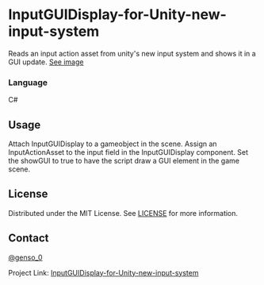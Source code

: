 # InputGUIDisplay-for-Unity-new-input-system
Reads an input action asset from unity's new input system and shows it in a GUI update.
[See image](https://github.com/Genso-0/InputGUIDisplay-for-Unity-new-input-system/blob/master/image.png)
### Language
C#

## Usage
 Attach InputGUIDisplay to a gameobject in the scene.
 Assign an InputActionAsset to the input field in the InputGUIDisplay component. 
 Set the showGUI to true to have the script draw a GUI element in the game scene. 
 
<!-- LICENSE -->
## License

Distributed under the MIT License. See [LICENSE](https://github.com/Genso-0/InputGUIDisplay-for-Unity-new-input-system/blob/master/LICENSE) for more information.

<!-- CONTACT -->
## Contact

[@genso_0](https://twitter.com/genso_0)

Project Link: [InputGUIDisplay-for-Unity-new-input-system](https://github.com/Genso-0/InputGUIDisplay-for-Unity-new-input-system)
